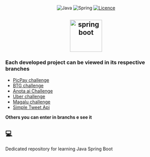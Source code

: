<center>

![Java](https://img.shields.io/badge/java-%23ED8B00.svg?style=for-the-badge&logo=openjdk&logoColor=white)
![Spring](https://img.shields.io/badge/spring-%236DB33F.svg?style=for-the-badge&logo=spring&logoColor=white)
[![Licence](https://img.shields.io/github/license/Ileriayo/markdown-badges?style=for-the-badge)](./LICENSE)

<h2 align="center">
  <img  height="100" alt="spring boot"  src="https://upload.wikimedia.org/wikipedia/commons/thumb/4/44/Spring_Framework_Logo_2018.svg/1200px-Spring_Framework_Logo_2018.svg.png">
</h2>
</center>




### Each developed project can be viewed in its respective branches


- [PicPay challenge](https://github.com/mmjck/java/tree/picpay-challenge)
- [BTG challenge](https://github.com/mmjck/java/tree/btg-challenge)
- [Anota ai Challenge](https://github.com/mmjck/java/tree/challenge-anota-ai)
- [Uber challenge](https://github.com/mmjck/java/tree/uber-challenge)
- [Magalu challenge](https://github.com/mmjck/java/tree/magalu-challenge)
- [Simple Tweet Api](https://github.com/mmjck/java/tree/tweet-api)

**Others you can enter in branchs e see it**
## 💻 

Dedicated repository for learning Java Spring Boot

